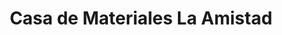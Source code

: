 ---
title: "Casa de Materiales La Amistad"
url: /la-chorrera/casa-de-materiales-la-amistad/
shop: hardware
---